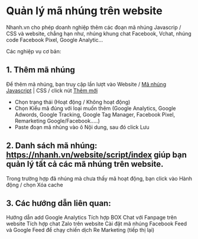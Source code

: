 # Quản lý mã nhúng trên website
Nhanh.vn cho phép doanh nghiệp thêm các đoạn mã nhúng Javascrip / CSS và website, chẳng hạn như, nhúng khung chat Facebook, Vchat, nhúng code Facebook Pixel, Google Analytic...

Các nghiệp vụ cơ bản:

## 1. Thêm mã nhúng

Để thêm mã nhúng, bạn truy cập lần lượt vào Website / [Mã nhúng Javascript](https://new.nhanh.vn/website/script/index) | CSS / click nút [Thêm mới](https://new.nhanh.vn/website/script/index?tab=add)

- Chọn trạng thái (Hoạt động / Không hoạt động)
- Chọn Kiểu mã đúng với loại muốn thêm (Google Analytics, Google Adwords, Google Tracking, Google Tag Manager, Facebook Pixel, Remarketing Google/Facebook.....)
- Paste đoạn mã nhúng vào ô Nội dung, sau đó click Lưu

##  2. Danh sách mã nhúng: https://nhanh.vn/website/script/index giúp bạn quản lý tất cả các mã nhúng trên website.

Trong trường hợp đã nhúng mà chưa thấy mã hoạt động, bạn click vào Hành động / chọn Xóa cache

## 3. Các hướng dẫn liên quan:

Hướng dẫn add Google Analytics
Tích hợp BOX Chat với Fanpage trên website
Tích hợp chat Zalo trên website
Cài đặt mã nhúng Facebook Feed và Google Feed để chạy chiến dịch Re Marketing (tiếp thị lại)
